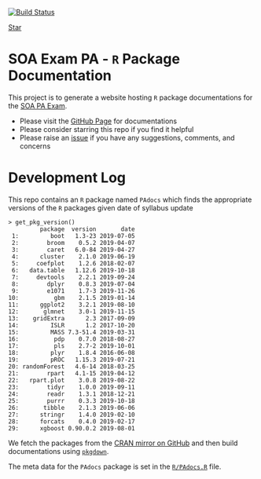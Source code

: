 [![Build Status](https://travis-ci.org/Haoen-Cui/SOA-Exam-PA-R-Package-Documentation.svg?branch=master)](https://travis-ci.org/Haoen-Cui/SOA-Exam-PA-R-Package-Documentation)
<!-- Place this tag in your head or just before your close body tag. -->
<script async defer src="https://buttons.github.io/buttons.js"></script>
<!-- Place this tag where you want the button to render. -->
<a class="github-button" href="https://github.com/haoen-cui/SOA-Exam-PA-R-Package-Documentation" data-color-scheme="no-preference: light; light: light; dark: dark;" data-size="large" data-show-count="true" aria-label="Star haoen-cui/SOA-Exam-PA-R-Package-Documentation on GitHub">Star</a>

# SOA Exam PA - `R` Package Documentation

This project is to generate a website hosting `R` package documentations for the [SOA PA Exam](https://www.soa.org/education/exam-req/edu-exam-pa-detail/).

- Please visit the [GitHub Page](https://haoen-cui.github.io/SOA-Exam-PA-R-Package-Documentation/) for documentations
- Please consider starring this repo if you find it helpful
- Please raise an [issue](https://github.com/Haoen-Cui/SOA-Exam-PA-R-Package-Documentation/issues) if you have any suggestions, comments, and concerns

# Development Log

This repo contains an `R` package named `PAdocs` which finds the appropriate versions of the `R` packages given date of syllabus update
```
> get_pkg_version()
         package  version       date
 1:         boot   1.3-23 2019-07-05
 2:        broom    0.5.2 2019-04-07
 3:        caret   6.0-84 2019-04-27
 4:      cluster    2.1.0 2019-06-19
 5:     coefplot    1.2.6 2018-02-07
 6:   data.table   1.12.6 2019-10-18
 7:     devtools    2.2.1 2019-09-24
 8:        dplyr    0.8.3 2019-07-04
 9:        e1071    1.7-3 2019-11-26
10:          gbm    2.1.5 2019-01-14
11:      ggplot2    3.2.1 2019-08-10
12:       glmnet    3.0-1 2019-11-15
13:    gridExtra      2.3 2017-09-09
14:         ISLR      1.2 2017-10-20
15:         MASS 7.3-51.4 2019-03-31
16:          pdp    0.7.0 2018-08-27
17:          pls    2.7-2 2019-10-01
18:         plyr    1.8.4 2016-06-08
19:         pROC   1.15.3 2019-07-21
20: randomForest   4.6-14 2018-03-25
21:        rpart   4.1-15 2019-04-12
22:   rpart.plot    3.0.8 2019-08-22
23:        tidyr    1.0.0 2019-09-11
24:        readr    1.3.1 2018-12-21
25:        purrr    0.3.3 2019-10-18
26:       tibble    2.1.3 2019-06-06
27:      stringr    1.4.0 2019-02-10
28:      forcats    0.4.0 2019-02-17
29:      xgboost 0.90.0.2 2019-08-01
```
We fetch the packages from the [CRAN mirror on GitHub](https://github.com/cran) and then build documentations using [`pkgdown`](https://pkgdown.r-lib.org/index.html).

The meta data for the `PAdocs` package is set in the [`R/PAdocs.R`](https://github.com/Haoen-Cui/SOA-Exam-PA-R-Package-Documentation/blob/master/R/PAdocs.R) file.
